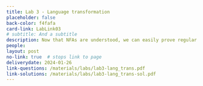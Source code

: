 ```yaml
---
title: Lab 3 - Language transformation
placeholder: false
back-color: f4fafa
card-link: LabLink03
# subtitle: And a subtitle
description: Now that NFAs are understood, we can easily prove regular closure for a variety of operations. 
people:
layout: post
no-link: true  # stops link to page 
deliverydate: 2024-01-26
link-questions: /materials/labs/lab3-lang_trans.pdf
link-solutions: /materials/labs/lab3-lang_trans-sol.pdf
---
```










